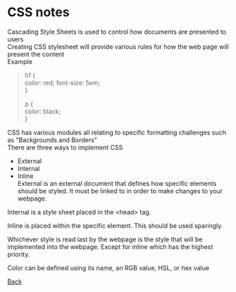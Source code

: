 # CSS notes  
Cascading Style Sheets is used to control how documents are presented to users  
Creating CSS stylesheet will provide various rules for how the web page will present the content  
Example  
>h1 {  
>    color: red;
>    font-size: 5em;  
>}
>
>p {  
>    color: black;  
>}  

CSS has various modules all relating to specific formatting challenges such as "Backgrounds and Borders"  
There are three ways to implement CSS  
* External  
* Internal  
* Inline  
External is an external document that defines how specific elements should be styled. It must be linked to in order to make changes to your webpage.  

Internal is a style sheet placed in the \<head> tag.  

Inline is placed within the specific element. This should be used sparingly.  

Whichever style is read last by the webpage is the style that will be implemented into the webpage. Except for inline which has the highest priority.  

Color can be defined using its name, an RGB value, HSL, or hex value  

[Back](README.md)
